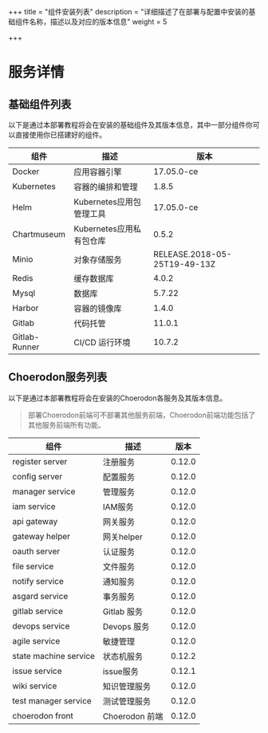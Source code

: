 +++
title = "组件安装列表"
description = "详细描述了在部署与配置中安装的基础组件名称，描述以及对应的版本信息"
weight = 5

+++

# 服务详情

## 基础组件列表

以下是通过本部署教程将会在安装的基础组件及其版本信息，其中一部分组件你可以直接使用你已搭建好的组件。

组件|描述| 版本
---|---|---
Docker|应用容器引擎|17.05.0-ce
Kubernetes|容器的编排和管理|1.8.5
Helm|Kubernetes应用包管理工具|17.05.0-ce
Chartmuseum|Kubernetes应用私有包仓库|0.5.2
Minio|对象存储服务|RELEASE.2018-05-25T19-49-13Z
Redis|缓存数据库|4.0.2
Mysql|数据库|5.7.22
Harbor|容器的镜像库|1.4.0
Gitlab|代码托管|11.0.1
Gitlab-Runner|CI/CD 运行环境|10.7.2

## Choerodon服务列表

以下是通过本部署教程将会在安装的Choerodon各服务及其版本信息。

<blockquote class="note"> 
部署Choerodon前端可不部署其他服务前端，Choerodon前端功能包括了其他服务前端所有功能。
</blockquote>

组件|描述| 版本
---|---|---
register server|注册服务|0.12.0
config server|配置服务|0.12.0
manager service|管理服务|0.12.0
iam service|IAM服务|0.12.0
api gateway|网关服务|0.12.0
gateway helper|网关helper|0.12.0
oauth server|认证服务|0.12.0
file service|文件服务|0.12.0
notify service|通知服务|0.12.0
asgard service|事务服务|0.12.0
gitlab service|Gitlab 服务|0.12.0
devops service|Devops 服务|0.12.0
agile service|敏捷管理|0.12.0
state machine service|状态机服务|0.12.2
issue service|issue服务|0.12.1
wiki service|知识管理服务|0.12.0
test manager service|测试管理服务|0.12.0
choerodon front|Choerodon 前端|0.12.0
